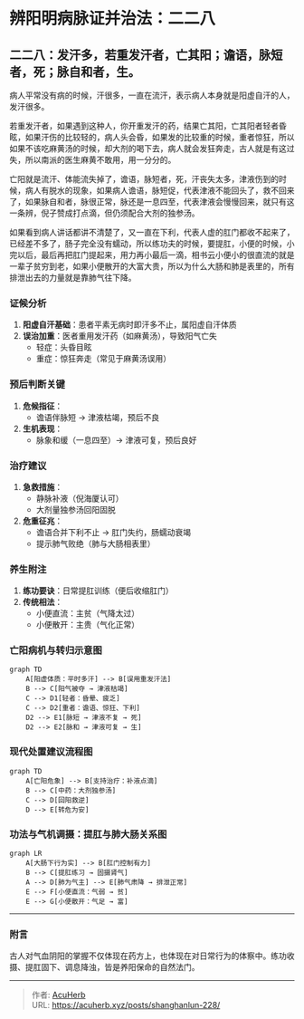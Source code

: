 # 辨阳明病脉证并治法：二二八


## 二二八：发汗多，若重发汗者，亡其阳；谵语，脉短者，死；脉自和者，生。

<!--more-->

病人平常没有病的时候，汗很多，一直在流汗，表示病人本身就是阳虚自汗的人，发汗很多。

若重发汗者，如果遇到这种人，你开重发汗的药，结果亡其阳，亡其阳者轻者昏眩，如果汗伤的比较轻的，病人头会昏，如果发的比较重的时候，重者惊狂，所以如果不该吃麻黄汤的时候，却大剂的喝下去，病人就会发狂奔走，古人就是有这过失，所以南派的医生麻黄不敢用，用一分分的。

亡阳就是流汗、体能流失掉了，谵语，脉短者，死，汗丧失太多，津液伤到的时候，病人有脱水的现象，如果病人谵语，脉短促，代表津液不能回头了，救不回来了，如果脉自和者，脉很正常，脉还是一息四至，代表津液会慢慢回来，就只有这一条辨，倪子赞成打点滴，但仍须配合大剂的独参汤。

如果看到病人讲话都讲不清楚了，又一直在下利，代表人虚的肛门都收不起来了，已经差不多了，肠子完全没有蠕动，所以练功夫的时候，要提肛，小便的时候，小完以后，最后再把肛门提起来，用力再小最后一滴，相书云小便小的很直流的就是一辈子贫穷到老，如果小便散开的大富大贵，所以为什么大肠和肺是表里的，所有排泄出去的力量就是靠肺气往下降。

### 证候分析
1. **阳虚自汗基础**：患者平素无病时即汗多不止，属阳虚自汗体质
2. **误治加重**：医者重用发汗药（如麻黄汤），导致阳气亡失
   - 轻症：头昏目眩
   - 重症：惊狂奔走（常见于麻黄汤误用）

### 预后判断关键
1. **危候指征**：
   - 谵语伴脉短 → 津液枯竭，预后不良
2. **生机表现**：
   - 脉象和缓（一息四至）→ 津液可复，预后良好

### 治疗建议
1. **急救措施**：
   - 静脉补液（倪海厦认可）
   - 大剂量独参汤回阳固脱
2. **危重征兆**：
   - 谵语合并下利不止 → 肛门失约，肠蠕动衰竭
   - 提示肺气败绝（肺与大肠相表里）

### 养生附注
1. **练功要诀**：日常提肛训练（便后收缩肛门）
2. **传统相法**：
   - 小便直流：主贫（气降太过）
   - 小便散开：主贵（气化正常）

### 亡阳病机与转归示意图

```mermaid
graph TD
    A[阳虚体质：平时多汗] --> B[误用重发汗法]
    B --> C[阳气被夺 → 津液枯竭]
    C --> D1[轻者：昏晕、疲乏]
    C --> D2[重者：谵语、惊狂、下利]
    D2 --> E1[脉短 → 津液不复 → 死]
    D2 --> E2[脉和 → 津液可复 → 生]
```

### 现代处置建议流程图

```mermaid
graph TD
    A[亡阳危象] --> B[支持治疗：补液点滴]
    B --> C[中药：大剂独参汤]
    C --> D[回阳救逆]
    D --> E[转危为安]
```

### 功法与气机调摄：提肛与肺大肠关系图

```mermaid
graph LR
    A[大肠下行为实] --> B[肛门控制有力]
    B --> C[提肛练习 → 固摄肾气]
    A --> D[肺为气主] --> E[肺气肃降 → 排泄正常]
    E --> F[小便直流：气弱 → 贫]
    E --> G[小便散开：气足 → 富]
```

---

### 附言

古人对气血阴阳的掌握不仅体现在药方上，也体现在对日常行为的体察中。练功收摄、提肛固下、调息降浊，皆是养阳保命的自然法门。



---

> 作者: [AcuHerb](https://acuherb.xyz)  
> URL: https://acuherb.xyz/posts/shanghanlun-228/  


